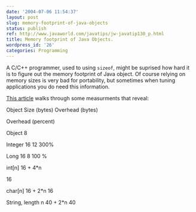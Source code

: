 ```yaml
---
date: '2004-07-06 11:54:37'
layout: post
slug: memory-footprint-of-java-objects
status: publish
ref: http://www.javaworld.com/javatips/jw-javatip130_p.html
title: Memory footprint of Java Objects.
wordpress_id: '26'
categories: Programming
---
```


A C/C++ programmer, used to using `sizeof`,  might be suprised how hard it is to figure out the memory footprint of Java object.  Of course relying on memory sizes is very bad for portability, but sometimes when tuning applications you do need this information.


[This article](http://www.javaworld.com/javatips/jw-javatip130_p.html) walks through some measurments that reveal:


Object
Size (bytes)
Overhead (bytes)

Overhead (percent)


Object
 8


Integer
16
12
 300%


Long
16
8
 100 %


int[n]
16 + 4*n

16


char[n]
16 + 2*n
16


String, length n
40 + 2*n
40


